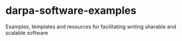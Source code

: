 # darpa-software-examples
Examples, templates and resources for facilitating writing sharable and scalable software

